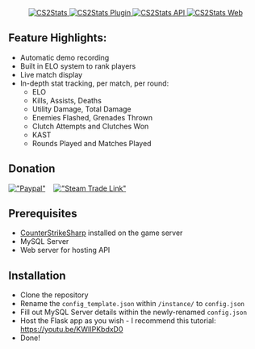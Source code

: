 <div align="center">
  <a href="https://mapink.sarim.uk">
    <img src="https://i.imgur.com/LUTaSX2.png" alt="CS2Stats" />
  </a>
  <a href="https://github.com/sarim-hk/CS2Stats">
    <img src="https://img.shields.io/badge/CS2Stats-Plugin-red" alt="CS2Stats Plugin" />
  </a>
  <a href="https://github.com/sarim-hk/CS2StatsAPI">
    <img src="https://img.shields.io/badge/CS2Stats-API-green" alt="CS2Stats API" />
  </a>
  <a href="https://github.com/sarim-hk/CS2StatsWeb">
    <img src="https://img.shields.io/badge/CS2Stats-Web-blue" alt="CS2Stats Web" />
  </a>
  
</div>


## Feature Highlights:
* Automatic demo recording
* Built in ELO system to rank players
* Live match display
* In-depth stat tracking, per match, per round:
  *  ELO
  *  Kills, Assists, Deaths
  *  Utility Damage, Total Damage
  *  Enemies Flashed, Grenades Thrown
  *  Clutch Attempts and Clutches Won
  *  KAST
  *  Rounds Played and Matches Played

## Donation
[!["Paypal"](https://i.imgur.com/7igL5rh.png)](https://paypal.me/SHKTV)‎ ‎ ‎ ‎ [!["Steam Trade Link"](https://i.imgur.com/33ijkjI.png)](https://steamcommunity.com/tradeoffer/new/?partner=317935564&token=ZBiuL2Ge)

## Prerequisites
* [CounterStrikeSharp](https://github.com/roflmuffin/CounterStrikeSharp) installed on the game server
* MySQL Server
* Web server for hosting API

## Installation
* Clone the repository
* Rename the `config_template.json` within `/instance/` to `config.json`
* Fill out MySQL Server details within the newly-renamed `config.json`
* Host the Flask app as you wish - I recommend this tutorial: <https://youtu.be/KWIIPKbdxD0>
* Done!

